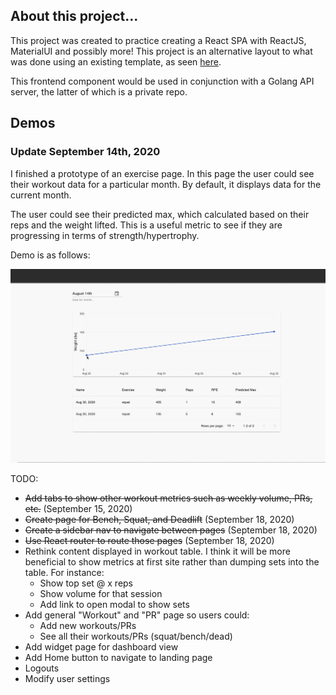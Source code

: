 ## About this project...

This project was created to practice creating a React SPA with ReactJS, MaterialUI and possibly more! This project is an alternative layout to what was done using an existing template, as seen [here](https://github.com/samly97/architectui-react-theme-free).

This frontend component would be used in conjunction with a Golang API server, the latter of which is a private repo.

## Demos

### Update September 14th, 2020

I finished a prototype of an exercise page. In this page the user could see their workout data for a particular month. By default, it displays data for the current month.

The user could see their predicted max, which calculated based on their reps and the weight lifted. This is a useful metric to see if they are progressing in terms of strength/hypertrophy.

Demo is as follows:

![Exercise Page](demos/exercise-page.gif)

TODO:

- ~~Add tabs to show other workout metrics such as weekly volume, PRs, etc.~~ (September 15, 2020)
- ~~Create page for Bench, Squat, and Deadlift~~ (September 18, 2020)
- ~~Create a sidebar nav to navigate between pages~~ (September 18, 2020)
- ~~Use React router to route those pages~~ (September 18, 2020)
- Rethink content displayed in workout table. I think it will be more beneficial to show metrics at first site rather than dumping sets into the table. For instance:
  - Show top set @ x reps
  - Show volume for that session
  - Add link to open modal to show sets
- Add general "Workout" and "PR" page so users could:
  - Add new workouts/PRs
  - See all their workouts/PRs (squat/bench/dead)
- Add widget page for dashboard view
- Add Home button to navigate to landing page
- Logouts
- Modify user settings
